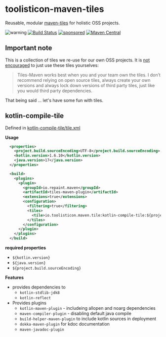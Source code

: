 # toolisticon-maven-tiles

Reusable, modular [maven-tiles](https://github.com/repaint-io/maven-tiles) for holistic OSS projects.


![warning](https://img.shields.io/badge/WARNING-internal%20use%20only-red)
[![Build Status](https://github.com/toolisticon/maven-tiles/workflows/Development%20branches/badge.svg)](https://github.com/toolisticon/maven-tiles/actions)
[![sponsored](https://img.shields.io/badge/sponsoredBy-Holisticon-RED.svg)](https://holisticon.de/)
[![Maven Central](https://maven-badges.herokuapp.com/maven-central/io.toolisticon.maven/maven-tiles/badge.svg)](https://maven-badges.herokuapp.com/maven-central/io.toolisticon.maven/maven-tiles)

## Important note

This is a collection of tiles we re-use for our own OSS projects. It is [not encouraged](https://github.com/repaint-io/maven-tiles#final-notes) to just use these tiles yourselves:

> Tiles-Maven works best when you and your team own the tiles. I don’t recommend relying on open source tiles, always create your own versions and always lock down versions of third party tiles, just like you would third party dependencies.

That being said ... let's have some fun with tiles.

## kotlin-compile-tile

Defined in [kotlin-compile-tile/tile.xml](/kotlin-compile-tile/tile.xml)

**Usage**

```xml
  <properties>
    <project.build.sourceEncoding>UTF-8</project.build.sourceEncoding>
    <kotlin.version>1.6.10</kotlin.version>
    <java.version>17</java.version>
  </properties>

  <build>
    <plugins>
      <plugin>
        <groupId>io.repaint.maven</groupId>
        <artifactId>tiles-maven-plugin</artifactId>
        <extensions>true</extensions>
        <configuration>
          <filtering>true</filtering>
          <tiles>
            <tile>io.toolisticon.maven.tile:kotlin-compile-tile:${project.parent.version}</tile>
          </tiles>
        </configuration>
      </plugin>
    </plugins>
  </build>
```

**required properties**

* `${kotlin.version}`
* `${java.version}`
* `${project.build.sourceEncoding}` 

**Features**

* provides dependencies to
  * `kotlin-stdlib-jdk8`
  * `kotlin-reflect`
* Provides plugins 
  * `kotlin-maven-plugin` - includeing allopen and noarg dependencies
  * `maven-compiler-plugin` - disabling default java compile
  * `build-helper-maven-plugin` to include kotlin sources in deployment
  * `dokka-maven-plugin` for kdoc documentation 
  * `maven-javadoc-plugin`
